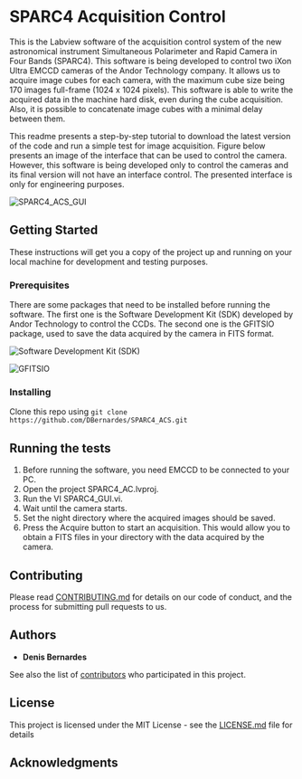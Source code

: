 # SPARC4 Acquisition Control
This is the Labview software of the acquisition control system of the new astronomical instrument Simultaneous Polarimeter and Rapid Camera in Four Bands (SPARC4). This software is being developed to control two iXon Ultra EMCCD cameras of the Andor Technology company. It allows us to acquire image cubes for each camera, with the maximum cube size being 170 images full-frame (1024 x 1024 pixels). This software is able to write the acquired data in the machine hard disk, even during the cube acquisition. Also, it is possible to concatenate image cubes with a minimal delay between them. 

This readme presents a step-by-step tutorial to download the latest version of the code and run a simple test for image acquisition. Figure below presents an image of the interface that can be used to control the camera. However, this software is being developed only to control the cameras and its final version will not have an interface control. The presented interface is only for engineering purposes. 
 
![SPARC4_ACS_GUI](https://github.com/DBernardes/SPARC4_ACS/blob/master/GUI_LabView.png) 



## Getting Started

These instructions will get you a copy of the project up and running on your local machine for development and testing purposes. 

### Prerequisites
There are some packages that need to be installed before running the software. The first one is the Software Development Kit (SDK) developed by Andor Technology to control the CCDs. The second one is the GFITSIO package, used to save the data acquired by the camera in FITS format. 

![Software Development Kit (SDK)](https://andor.oxinst.com/products/software-development-kit/)

![GFITSIO](https://github.com/USNavalResearchLaboratory/GFITSIO)


### Installing
Clone this repo using ``` git clone https://github.com/DBernardes/SPARC4_ACS.git ```

## Running the tests
1. Before running the software, you need EMCCD to be connected to your PC.
2. Open the project SPARC4_AC.lvproj.
3. Run the VI SPARC4_GUI.vi.
4. Wait until the camera starts.
5. Set the night directory where the acquired images should be saved.
6. Press the Acquire button to start an acquisition. This would allow you to obtain a FITS files in your directory with the data acquired by the camera.



## Contributing

Please read [CONTRIBUTING.md]() for details on our code of conduct, and the process for submitting pull requests to us.


## Authors

* **Denis Bernardes**

See also the list of [contributors]() who participated in this project.

## License

This project is licensed under the MIT License - see the [LICENSE.md](LICENSE.md) file for details

## Acknowledgments
